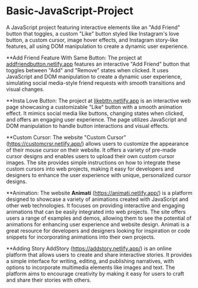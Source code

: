 # Basic-JavaScript-Project
A JavaScript project featuring interactive elements like an "Add Friend" button that toggles, a custom "Like" button styled like Instagram's love button, a custom cursor, image hover effects, and Instagram story-like features, all using DOM manipulation to create a dynamic user experience.


**Add Friend Feature With Same Button:
The project at [addfriendbutton.netlify.app](https://addfriendbttn.netlify.app/) features an interactive "Add Friend" button that toggles between "Add" and "Remove" states when clicked. It uses JavaScript and DOM manipulation to create a dynamic user experience, simulating social media-style friend requests with smooth transitions and visual changes.

**Insta Love Button:
The project at [likebttn.netlify.app](https://likebttn.netlify.app/) is an interactive web page showcasing a customizable "Like" button with a smooth animation effect. It mimics social media like buttons, changing states when clicked, and offers an engaging user experience. The page utilizes JavaScript and DOM manipulation to handle button interactions and visual effects.

**Custom Cursor:
The website "Custom Cursor" (https://customcrsr.netlify.app/) allows users to customize the appearance of their mouse cursor on their website. It offers a variety of pre-made cursor designs and enables users to upload their own custom cursor images. The site provides simple instructions on how to integrate these custom cursors into web projects, making it easy for developers and designers to enhance the user experience with unique, personalized cursor designs.

**Animation:
The website **Animati** (https://animati.netlify.app/) is a platform designed to showcase a variety of animations created with JavaScript and other web technologies. It focuses on providing interactive and engaging animations that can be easily integrated into web projects. The site offers users a range of examples and demos, allowing them to see the potential of animations for enhancing user experience and website design. Animati is a great resource for developers and designers looking for inspiration or code snippets for incorporating animations into their own projects.

**Adding Story
AddStory (https://addstory.netlify.app/) is an online platform that allows users to create and share interactive stories. It provides a simple interface for writing, editing, and publishing narratives, with options to incorporate multimedia elements like images and text. The platform aims to encourage creativity by making it easy for users to craft and share their stories with others.
